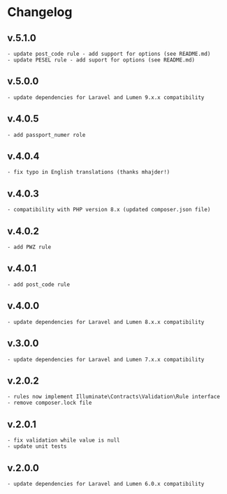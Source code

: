 # Changelog
## v.5.1.0
    - update post_code rule - add support for options (see README.md)
    - update PESEL rule - add suport for options (see README.md)
## v.5.0.0
    - update dependencies for Laravel and Lumen 9.x.x compatibility
## v.4.0.5
    - add passport_numer role
## v.4.0.4
    - fix typo in English translations (thanks mhajder!)
## v.4.0.3
    - compatibility with PHP version 8.x (updated composer.json file)
## v.4.0.2
    - add PWZ rule
## v.4.0.1
    - add post_code rule
## v.4.0.0
    - update dependencies for Laravel and Lumen 8.x.x compatibility
## v.3.0.0
    - update dependencies for Laravel and Lumen 7.x.x compatibility
## v.2.0.2
    - rules now implement Illuminate\Contracts\Validation\Rule interface
    - remove composer.lock file
## v.2.0.1
    - fix validation while value is null
    - update unit tests
## v.2.0.0
    - update dependencies for Laravel and Lumen 6.0.x compatibility